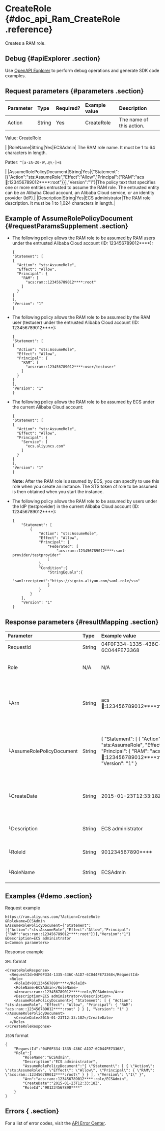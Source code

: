 # CreateRole {#doc_api_Ram_CreateRole .reference}

Creates a RAM role.

## Debug {#apiExplorer .section}

Use [OpenAPI Explorer](https://api.aliyun.com/#product=Ram&api=CreateRole) to perform debug operations and generate SDK code examples.

## Request parameters {#parameters .section}

|Parameter|Type|Required?|Example value|Description|
|:--------|:---|:--------|:------------|:----------|
|Action|String|Yes|CreateRole| The name of this action.

 Value: CreateRole

 |
|RoleName|String|Yes|ECSAdmin| The RAM role name. It must be 1 to 64 characters in length.

 Patter: `^[a-zA-Z0-9\.@\-]+$`

 |
|AssumeRolePolicyDocument|String|Yes|\{"Statement":\[\{"Action":"sts:AssumeRole","Effect":"Allow","Principal":\{"RAM":"acs:ram::123456789012\*\*\*\*:root"\}\}\],"Version":"1"\}|The policy text that specifies one or more entities entrusted to assume the RAM role. The entrusted entity can be an Alibaba Cloud account, an Alibaba Cloud service, or an identity provider \(IdP\).|
|Description|String|Yes|ECS administrator|The RAM role description. It must be 1 to 1,024 characters in length.|

## Example of AssumeRolePolicyDocument {#requestParamsSupplement .section}

-   The following policy allows the RAM role to be assumed by RAM users under the entrusted Alibaba Cloud account \(ID: 123456789012\*\*\*\*\):

    ```
    {
    "Statement": [
    {
      "Action": "sts:AssumeRole",
      "Effect": "Allow",
      "Principal": {
        "RAM": [
          "acs:ram::123456789012****:root"
        ]
      }
    }
    ],
    "Version": "1"
    }
    ```

-   The following policy allows the RAM role to be assumed by the RAM user \(testuser\) under the entrusted Alibaba Cloud account \(ID: 123456789012\*\*\*\*\):

    ```
    {
    "Statement": [
    {
      "Action": "sts:AssumeRole",
      "Effect": "Allow",
      "Principal": {
        "RAM": [
          "acs:ram::123456789012****:user/testuser"
        ]
      }
    }
    ],
    "Version": "1"
    }
    ```

-   The following policy allows the RAM role to be assumed by ECS under the current Alibaba Cloud account:

    ```
    {
    "Statement": [
    {
      "Action": "sts:AssumeRole",
      "Effect": "Allow",
      "Principal": {
        "Service": [
          "ecs.aliyuncs.com"
        ]
      }
    }
    ],
    "Version": "1"
    }
    ```

    **Note:** After the RAM role is assumed by ECS, you can specify to use this role when you create an instance. The STS token of role to be assumed is then obtained when you start the instance.

-   The following policy allows the RAM role to be assumed by users under the IdP \(testprovider\) in the current Alibaba Cloud account \(ID: 123456789012\*\*\*\*\):

    ```
    {
        "Statement": [
            {
                "Action": "sts:AssumeRole",
                "Effect": "Allow",
                "Principal": {
                    "Federated": [
                        "acs:ram::123456789012****:saml-provider/testprovider"
                    ]
                },
                "Condition":{
                    "StringEquals":{
                        "saml:recipient":"https://signin.aliyun.com/saml-role/sso"
                    }
                }
            }
        ],
        "Version": "1"
    }
    ```


## Response parameters {#resultMapping .section}

|Parameter|Type|Example value|Description|
|:--------|:---|:------------|:----------|
|RequestId|String|04F0F334-1335-436C-A1D7-6C044FE73368|The request ID.|
|Role|N/A|N/A|The information about the RAM role.|
|└Arn|String|acs:ram::123456789012\*\*\*\*:role/ECSAdmin|The Alibaba Cloud Resource Name \(ARN\) of the RAM role.|
|└AssumeRolePolicyDocument|String|\{ "Statement": \[ \{ "Action": "sts:AssumeRole", "Effect": "Allow", "Principal": \{ "RAM": "acs:ram::123456789012\*\*\*\*:root" \} \} \], "Version": "1" \}|The policy that specifies the entity entrusted to assume the RAM role.|
|└CreateDate|String|2015-01-23T12:33:18Z|The date and time when the RAM role was created.|
|└Description|String|ECS administrator|The description of the RAM role.|
|└RoleId|String|901234567890\*\*\*\*|The ID of the RAM role.|
|└RoleName|String|ECSAdmin|The name of the RAM role.|

## Examples {#demo .section}

Request example

``` {#request_demo}
https://ram.aliyuncs.com/?Action=CreateRole
&RoleName=ECSAdmin
&AssumeRolePolicyDocument={"Statement":[{"Action":"sts:AssumeRole","Effect":"Allow","Principal":{"RAM":"acs:ram::123456789012****:root"}}],"Version":"1"}
&Description=ECS administrator
&<Common parameters>
```

Response example

`XML` format

``` {#xml_return_success_demo}
<CreateRoleResponse>
  <RequestId>04F0F334-1335-436C-A1D7-6C044FE73368</RequestId>
  <Role>
    <RoleId>901234567890****</RoleId>
    <RoleName>ECSAdmin</RoleName>
    <Arn>acs:ram::123456789012****:role/ECSAdmin</Arn>
    <Description>ECS administrator</Description>
    <AssumeRolePolicyDocument>{ "Statement": [ { "Action": "sts:AssumeRole", "Effect": "Allow", "Principal": { "RAM": "acs:ram::123456789012****:root" } } ], "Version": "1" }</AssumeRolePolicyDocument>
    <CreateDate>2015-01-23T12:33:18Z</CreateDate>
  </Role>
</CreateRoleResponse>
```

`JSON` format

``` {#json_return_success_demo}
{
    "RequestId":"04F0F334-1335-436C-A1D7-6C044FE73368",
    "Role":{
        "RoleName":"ECSAdmin",
        "Description":"ECS administrator",
        "AssumeRolePolicyDocument":"{ \"Statement\": [ { \"Action\": \"sts:AssumeRole\", \"Effect\": \"Allow\", \"Principal\": { \"RAM\": \"acs:ram::123456789012****:root\" } } ], \"Version\": \"1\" }",
        "Arn":"acs:ram::123456789012****:role/ECSAdmin",
        "CreateDate":"2015-01-23T12:33:18Z",
        "RoleId":"901234567890****"
    }
}
```

## Errors { .section}

For a list of error codes, visit the [API Error Center](https://error-center.alibabacloud.com/status/product/Ram?spm=5176.10421674.0.0.29c5cav7cav7Io).

